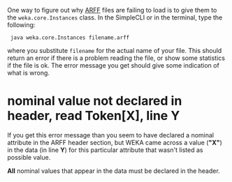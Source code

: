 One way to figure out why [ARFF](../arff.md) files are failing to load is to give them to the `weka.core.Instances` class. In the SimpleCLI or in the terminal, type the following:

```
 java weka.core.Instances filename.arff
```

where you substitute `filename` for the actual name of your file. This should return an error if there is a problem reading the file, or show some statistics if the file is ok. The error message you get should give some indication of what is wrong.

# nominal value not declared in header, read Token[X], line Y
If you get this error message than you seem to have declared a nominal attribute in the ARFF header section, but WEKA came across a value (**"X"**) in the data (in line **Y**) for this particular attribute that wasn't listed as possible value.

**All** nominal values that appear in the data must be declared in the header.
